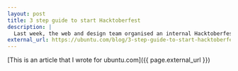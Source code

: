 ```yaml
---
layout: post
title: 3 step guide to start Hacktoberfest
description: | 
  Last week, the web and design team organised an internal Hacktoberfest. Our goal was simple: contribute to Open Source projects, understand what makes a great contribution experience, and how we could get inspired for our own projects. Here are 3-step guides from our experience during this Hacktoberfest. 1. What should I contribute to? He […]
external_url: https://ubuntu.com/blog/3-step-guide-to-start-hacktoberfest
---
```


[This is an article that I wrote for ubuntu.com]({{ page.external_url }})